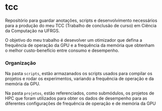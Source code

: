 # tcc
Repositório para guardar anotações, scripts e desenvolvimento necessários para a produção do meu TCC (Trabalho de conclusão de curso) em Ciência da Computação na UFRGS.

O objetivo do meu trabalho é desevolver um otimizador que defina a frequência de operação da GPU e a frequência da memória que obtenham o melhor custo-benefício entre consumo e desempenho.

### Organização
Na pasta `scripts`, estão armazanados os scripts usados para compilar os projetos e rodar os experimentos, variando a frequência de operação e da memória da GPU.

Na pasta `projetos`, estão referenciados, como submódulos, os projetos de HPC que foram utilizados para obter os dados de desempenho para as diferentes configurações de frequência de operação e de memória da GPU
